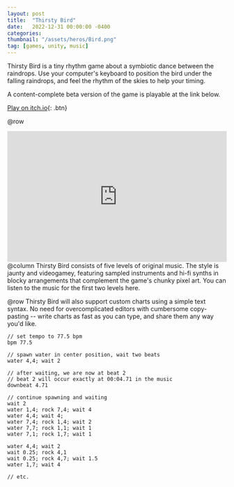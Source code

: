 ```yaml
---
layout: post
title:  "Thirsty Bird"
date:   2022-12-31 00:00:00 -0400
categories: 
thumbnail: "/assets/heros/Bird.png"
tag: [games, unity, music]
---
```

Thirsty Bird is a tiny rhythm game about a symbiotic dance between the raindrops. Use your computer's keyboard to position the bird under the falling raindrops, and feel the rhythm of the skies to help your timing.

A content-complete beta version of the game is playable at the link below.

[Play on itch.io](https://bgsulz.itch.io/bird){: .btn}

@row
<iframe width="100%" height="300" scrolling="no" frameborder="no" allow="autoplay" src="https://w.soundcloud.com/player/?url=https%3A//api.soundcloud.com/playlists/1640341378&color=%236c6c73&auto_play=false&hide_related=false&show_comments=true&show_user=true&show_reposts=false&show_teaser=true&visual=true"></iframe>
@column
Thirsty Bird consists of five levels of original music. The style is jaunty and videogamey, featuring sampled instruments and hi-fi synths in blocky arrangements that complement the game's chunky pixel art. You can listen to the music for the first two levels here.

@row
Thirsty Bird will also support custom charts using a simple text syntax. No need for overcomplicated editors with cumbersome copy-pasting -- write charts as fast as you can type, and share them any way you'd like.

```
// set tempo to 77.5 bpm
bpm 77.5

// spawn water in center position, wait two beats
water 4,4; wait 2

// after waiting, we are now at beat 2
// beat 2 will occur exactly at 00:04.71 in the music
downbeat 4.71

// continue spawning and waiting
wait 2
water 1,4; rock 7,4; wait 4
water 4,4; wait 4;
water 7,4; rock 1,4; wait 2
water 7,7; rock 1,1; wait 1
water 7,1; rock 1,7; wait 1

water 4,4; wait 2
wait 0.25; rock 4,1
wait 0.25; rock 4,7; wait 1.5
water 1,7; wait 4

// etc.
```